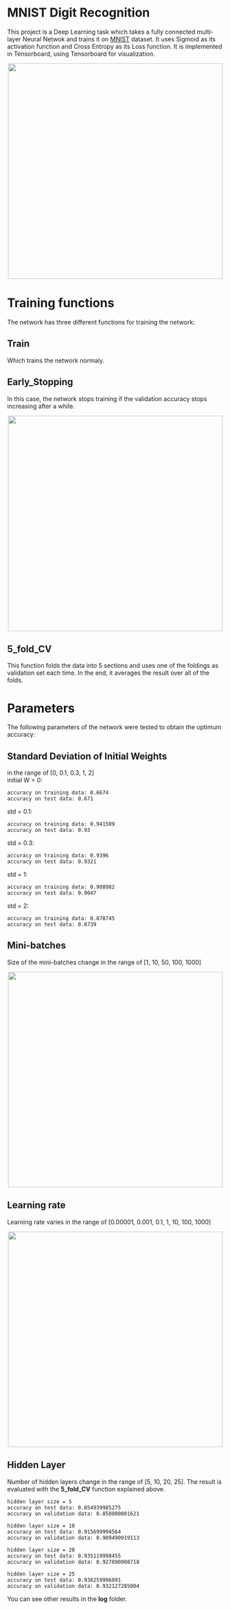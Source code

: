 # MNIST Digit Recognition
This project is a Deep Learning task which takes a fully connected multi-layer Neural Netwok and trains it on [MNIST](http://yann.lecun.com/exdb/mnist/) dataset. It uses Sigmoid as its activation function and Cross Entropy as its Loss function. It is implemented in Tensorboard, using Tensorboard for visualization.

<p align="center"><img src="https://user-images.githubusercontent.com/19167068/32612287-2607c202-c57d-11e7-97b0-3a21918ffca2.png" width="500"/>

# Training functions
The network has three different functions for training the network:
  ## Train
  Which trains the network normaly. 
  ## Early_Stopping
  In this case, the network stops training if the validation accuracy stops increasing after a while.
  
  <p align="center"><img src="https://user-images.githubusercontent.com/19167068/32612297-28554520-c57d-11e7-8ca5-89df3e27c67f.png" width="500">
 
  ## 5_fold_CV
  This function folds the data into 5 sections and uses one of the foldings as validation set each time. In the end, it averages the result over all of the folds.

# Parameters
The following parameters of the network were tested to obtain the optimum accuracy:
  ## Standard Deviation of Initial Weights
  in the range of \[0, 0.1, 0.3, 1, 2\]  
  initial W = 0:
  ```
  accuracy on training data: 0.6674 
  accuracy on test data: 0.671
  ```
  std = 0.1:
  ```
  accuracy on training data: 0.941509 
  accuracy on test data: 0.93
  ```
  std = 0.3:
  ```
  accuracy on training data: 0.9396 
  accuracy on test data: 0.9321
  ```
  std = 1:
  ```
  accuracy on training data: 0.908982 
  accuracy on test data: 0.9047
  ```
  std = 2:
  ```
  accuracy on training data: 0.878745 
  accuracy on test data: 0.8739
  ```
  ## Mini-batches
  Size of the mini-batches change in the range of \[1, 10, 50, 100, 1000\]  
  <p align="center"><img src="https://user-images.githubusercontent.com/19167068/32612293-28016d74-c57d-11e7-9dda-f4104a33ab83.png" width="500">
 
  ## Learning rate
  Learning rate varies in the range of \[0.00001, 0.001, 0.1, 1, 10, 100, 1000\]
  <p align="center"><img src="https://user-images.githubusercontent.com/19167068/32612294-282b1340-c57d-11e7-9b60-fb961cdffc30.png" width="500">
  
  ## Hidden Layer
  Number of hidden layers change in the range of \[5, 10, 20, 25\]. The result is evaluated with the **5_fold_CV** function explained above.
  
  ```
  hidden layer size = 5
  accuracy on test data: 0.854939985275 
  accuracy on validation data: 0.850800001621
  ```
  ```
  hidden layer size = 10
  accuracy on test data: 0.915699994564 
  accuracy on validation data: 0.909490919113
  ```
  ```
  hidden layer size = 20
  accuracy on test data: 0.935119998455
  accuracy on validation data: 0.927890908718 
  ```
  ```
  hidden layer size = 25
  accuracy on test data: 0.936259996891 
  accuracy on validation data: 0.932127285004
  ```
  
You can see other results in the **log** folder.


